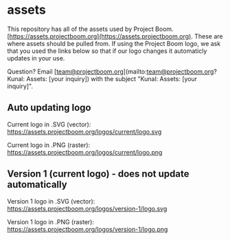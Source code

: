 # assets
This repository has all of the assets used by Project Boom. [https://assets.projectboom.org](https://assets.projectboom.org). These are where assets should be pulled from. If using the Project Boom logo, we ask that you used the links below so that if our logo changes it automaticly updates in your use.

Question? Email [team@projectboom.org](mailto:team@projectboom.org?Kunal: Assets: [your inquiry]) with the subject "Kunal: Assets: [your inquiry]".


## Auto updating logo
Current logo in .SVG (vector): https://assets.projectboom.org/logos/current/logo.svg

Current logo in .PNG (raster): https://assets.projectboom.org/logos/current/logo.png


## Version 1 (current logo) - does not update automatically
Version 1 logo in .SVG (vector): https://assets.projectboom.org/logos/version-1/logo.svg

Version 1 logo in .PNG (raster): https://assets.projectboom.org/logos/version-1/logo.png
